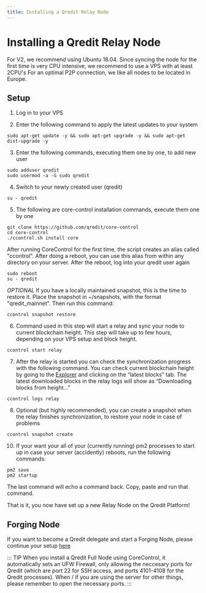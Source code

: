 ```yaml
---
title: Installing a Qredit Relay Node
---
```

# Installing a Qredit Relay Node

For V2, we recommend using Ubuntu 18.04. 
Since syncing the node for the first time is very CPU intensive, we recommend to use a VPS with at least 2CPU's
For an optimal P2P connection, we like all nodes to be located in Europe.

## Setup

1. Log in to your VPS

2. Enter the following command to apply the latest updates to your system
```
sudo apt-get update -y && sudo apt-get upgrade -y && sudo apt-get dist-upgrade -y
```

3. Enter the following commands, executing them one by one, to add new user
```
sudo adduser qredit
sudo usermod -a -G sudo qredit
```

4. Switch to your newly created user (qredit)
``` 
su - qredit
```

5. The following are core-control installation commands, execute them one by one
``` 
git clone https://github.com/qredit/core-control
cd core-control
./ccontrol.sh install core
```

After running CoreControl for the first time, the script creates an alias called "ccontrol". After doing a reboot, you can use this alias from within any directory on your server. After the reboot, log into your qredit user again
```
sudo reboot
su - qredit
```

*OPTIONAL* If you have a locally maintained snapshot, this is the time to restore it. Place the snapshot in ~/snapshots, with the format "qredit_mainnet". Then run this command:
```
ccontrol snapshot restore
```

6. Command used in this step will start a relay and sync your node to current blockchain height. This step will take up to few hours, depending on your VPS setup and block height.
```
ccontrol start relay
```

7. After the relay is started you can check the synchronization progress with the following command. You can check current blockchain height by going to the [Explorer](https://explorer.qredit.io/#/) and clicking on the “latest blocks” tab. The latest downloaded blocks in the relay logs will show as “Downloading blocks from height...”
```
ccontrol logs relay
```

8. Optional (but highly recommended), you can create a snapshot when the relay finishes synchronization, to restore your node in case of problems
```
ccontrol snapshot create
```

10. If your want your all of your (currently running) pm2 processes to start up in case your server (accidently) reboots, run the following commands:
```
pm2 save
pm2 startup
```
The last command will echo a command back. Copy, paste and run that command.

That is it, you now have set up a new Relay Node on the Qredit Platform!

## Forging Node
If you want to become a Qredit delegate and start a Forging Node, please continue your setup [here](http://docs.qredit.network/delegates/forging-node-install.html)

::: TIP
When you install a Qredit Full Node using CoreControl, it automatically sets an UFW Firewall, only allowing the neccesary ports for Qredit (which are port 22 for SSH access, and ports 4101-4108 for the Qredit processes). 
When / if you are using the server for other things, please remember to open the necessary ports.
:::